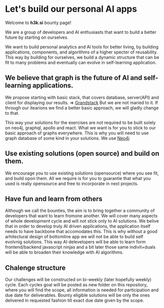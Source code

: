 # Let's build our personal AI apps 

Welcome to **h3k.si** bounty page!

We are a group of developers and AI enthusiasts that want to build a better future by starting on ourselves.

We want to build personal analytics and AI tools for better living, by building applications, components, and algorithms of a higher specter of reusability. 
This way by building for ourselves, we build a dynamic structure that can be fit to many problems and eventually can evolve in self-learning application.

## We believe that graph is the future of AI and self-learning applications.

We propose starting with basic stack, that covers database, server(API) and client for displaying our results. => [Grandstack](https://grandstack.io/)
But we are not maried to it. If through our itearions we find a better basic approach, we will gladly change to that.

This way your solutions for the exercises are not required to be built solely on neo4j, graphql, apollo and react. 
What we want is for you to stick to our basic approach of graphs everywhere. This is why you will need to use graph database of some kind in your solutions. We use [Neo4j](https://neo4j.com/) 

## Use existing solutions (open source) and build on them.
We encourage you to use existing solutions (opensource) where you see fit, and build opon them. All we require is for you to guarantie that what you used is really opensource and free to incorporate in next projects.

## Have fun and learn from others
Although we call the bounties, the aim is to bring together a community of developers that want to learn fromone another. We will cover many aspects of whole development cycle and will not stick only to AI solutions.
We belive that in order to develop truly AI driven applications, the application itself needs to have backbone that accomodates this. This is why without a good arhitectural design of bottomline app we will not be able to build self evolvnig solutions.
This way AI delevelopers will be able to learn form frontend/backend javascript ninjas and a bit later those same indivit+duals will be able to broaden their knowledge with AI algorithms.

## Chalenge structure
Our challenges will be constructed on bi-weekly (later hopefully weekly) cycle. 
Each cycles goal will be posted as new folder on this repository, where you will find the scope, all information is needed for participation and due date for deliverables.
Bounty eligible solutions will be only the ones delivered in requested fashion till exact due date given by the scope. 